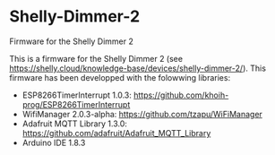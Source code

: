 # Shelly-Dimmer-2
Firmware for the Shelly Dimmer 2

This is a firmware for the Shelly Dimmer 2 (see https://shelly.cloud/knowledge-base/devices/shelly-dimmer-2/). This firmware has been developped with the folowwing libraries:
- ESP8266TimerInterrupt 1.0.3: https://github.com/khoih-prog/ESP8266TimerInterrupt
- WifiManager 2.0.3-alpha: https://github.com/tzapu/WiFiManager
- Adafruit MQTT Library 1.3.0: https://github.com/adafruit/Adafruit_MQTT_Library
- Arduino IDE 1.8.3
